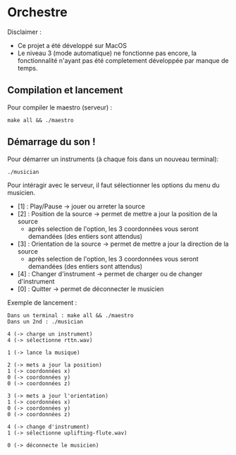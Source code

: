 # Orchestre

Disclaimer :
- Ce projet a été développé sur MacOS
- Le niveau 3 (mode automatique) ne fonctionne pas encore, la fonctionnalité n'ayant pas été completement développée par manque de temps.

## Compilation et lancement
Pour compiler le maestro (serveur) :
```
make all && ./maestro
```

## Démarrage du son !
Pour démarrer un instruments (à chaque fois dans un nouveau terminal):
```
./musician
```

Pour intéragir avec le serveur, il faut sélectionner les options du menu du musicien.

- [1] : Play/Pause -> jouer ou arreter la source
- [2] : Position de la source -> permet de mettre a jour la position de la source
  - après selection de l'option, les 3 coordonnées vous seront demandées (des entiers sont attendus)
- [3] : Orientation de la source -> permet de mettre a jour la direction de la source
    - après selection de l'option, les 3 coordonnées vous seront demandées (des entiers sont attendus)
- [4] : Changer d'instrument -> permet de charger ou de changer d'instrument 
- [0] : Quitter -> permet de déconnecter le musicien


Exemple de lancement :
```
Dans un terminal : make all && ./maestro
Dans un 2nd : ./musician

4 (-> charge un instrument)
4 (-> sélectionne rttn.wav)

1 (-> lance la musique)

2 (-> mets a jour la position)
1 (-> coordonnées x)
0 (-> coordonnées y)
0 (-> coordonnées z) 

3 (-> mets a jour l'orientation)
1 (-> coordonnées x)
0 (-> coordonnées y)
0 (-> coordonnées z) 

4 (-> change d'instrument)
1 (-> sélectionne uplifting-flute.wav)

0 (-> déconnecte le musicien)
```